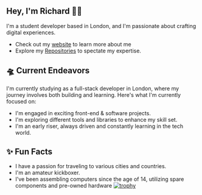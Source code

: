 ## Hey, I'm Richard 👋🏾
I'm a student developer based in London, and I'm passionate about crafting digital experiences.

 - Check out my [website](https://richardochei.netlify.app/) to learn more about me
 -   Explore my  [Repositories](https://github.com/Oxhei?tab=repositories)  to spectate my expertise.
 ## 🛸 Current Endeavors
 I'm currently studying as a full-stack developer in London, where my journey involves both building and learning. Here's what I'm currently focused on:
 -   I'm engaged in exciting front-end & software projects.
 -   I'm exploring different tools and libraries to enhance my skill set.
 -   I'm an early riser, always driven and constantly learning in the tech world.
## ✨ Fun Facts
 -  I have a passion for traveling to various cities and countries.
 -  I'm an amateur kickboxer. 
 - I've been assembling computers since the age of 14, utilizing spare components and pre-owned hardware 
[![trophy](https://github-profile-trophy.vercel.app/?username=Oxhei&theme=matrix)](https://github.com/Oxhei)

